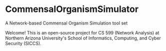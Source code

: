 # CommensalOrganismSimulator
A Network-based Commensal Organism Simulation tool set

Welcome! This is an open-source project for CS 599 (Network Analysis) at Northern Arizona University's School of Informatics, Computing, and Cyber Security (SICCS).

